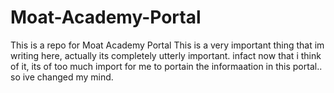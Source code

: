 # Moat-Academy-Portal
This is a repo for Moat Academy Portal
This is a very important thing that im writing here, actually its completely utterly important. infact now that i think of it, its of too much import for me to portain the informaation in this portal.. so ive changed my mind.
